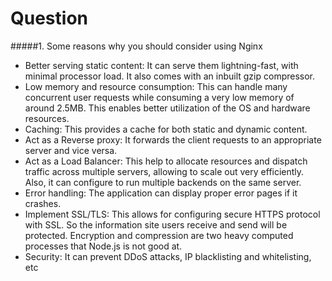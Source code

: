 # Question
#####1. Some reasons why you should consider using Nginx
- Better serving static content: It can serve them lightning-fast, with minimal processor load. It also comes with an inbuilt gzip compressor.
- Low memory and resource consumption: This can handle many concurrent user requests while consuming a very low memory of around 2.5MB. This enables better utilization of the OS and hardware resources.
- Caching: This provides a cache for both static and dynamic content.
- Act as a Reverse proxy: It forwards the client requests to an appropriate server and vice versa.
- Act as a Load Balancer: This help to allocate resources and dispatch traffic across multiple servers, allowing to scale out very efficiently. Also, it can configure to run multiple backends on the same server.
- Error handling: The application can display proper error pages if it crashes.
- Implement SSL/TLS: This allows for configuring secure HTTPS protocol with SSL. So the information site users receive and send will be protected. Encryption and compression are two heavy computed processes that Node.js is not good at.
- Security: It can prevent DDoS attacks, IP blacklisting and whitelisting, etc